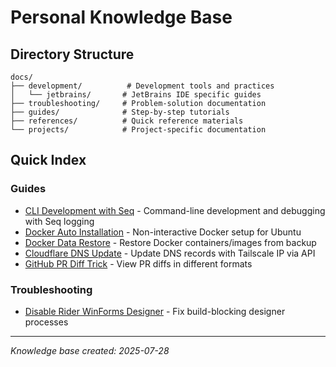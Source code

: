 # Personal Knowledge Base

## Directory Structure

```
docs/
├── development/          # Development tools and practices
│   └── jetbrains/       # JetBrains IDE specific guides
├── troubleshooting/     # Problem-solution documentation
├── guides/              # Step-by-step tutorials
├── references/          # Quick reference materials
└── projects/            # Project-specific documentation
```

## Quick Index

### Guides
- [CLI Development with Seq](docs/guides/cli-development-with-seq.md) - Command-line development and debugging with Seq logging
- [Docker Auto Installation](docs/guides/docker-auto-install.md) - Non-interactive Docker setup for Ubuntu
- [Docker Data Restore](docs/guides/docker-data-restore.md) - Restore Docker containers/images from backup
- [Cloudflare DNS Update](docs/guides/cloudflare-dns-update.md) - Update DNS records with Tailscale IP via API
- [GitHub PR Diff Trick](docs/guides/github-pr-diff-trick.md) - View PR diffs in different formats

### Troubleshooting
- [Disable Rider WinForms Designer](docs/troubleshooting/disable-rider-winforms-designer.md) - Fix build-blocking designer processes

---

*Knowledge base created: 2025-07-28*